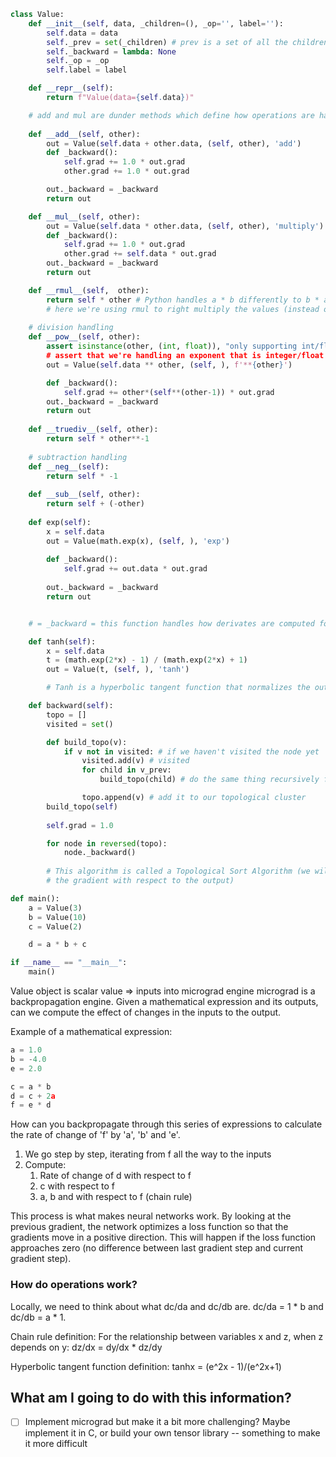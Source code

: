```python
class Value:
	def __init__(self, data, _children=(), _op='', label=''):
		self.data = data
		self._prev = set(_children) # prev is a set of all the children, children are tuples
        self._backward = lambda: None
        self._op = _op
        self.label = label

	def __repr__(self):
		return f"Value(data={self.data})"

	# add and mul are dunder methods which define how operations are handled for the Value object
	
	def __add__(self, other):
		out = Value(self.data + other.data, (self, other), 'add')
        def _backward(): 
            self.grad += 1.0 * out.grad
            other.grad += 1.0 * out.grad

        out._backward = _backward
		return out

	def __mul__(self, other):
		out = Value(self.data * other.data, (self, other), 'multiply')
        def _backward():
            self.grad += 1.0 * out.grad
            other.grad += self.data * out.grad
        out._backward = _backward            
		return out

    def __rmul__(self,  other):
        return self * other # Python handles a * b differently to b * a (for the case that b is not a "Value" object but rather just an int/float)
        # here we're using rmul to right multiply the values (instead of make it commutative, just swap them)
        
    # division handling
    def __pow__(self, other):
        assert isinstance(other, (int, float)), "only supporting int/float pows for now
        # assert that we're handling an exponent that is integer/float
        out = Value(self.data ** other, (self, ), f'**{other}')

        def _backward():
            self.grad += other*(self**(other-1)) * out.grad
        out._backward = _backward
        return out
    
    def __truediv__(self, other):
        return self * other**-1
    
    # subtraction handling
    def __neg__(self):
        return self * -1
        
    def __sub__(self, other):
        return self + (-other)
    
    def exp(self):
        x = self.data
        out = Value(math.exp(x), (self, ), 'exp')
        
        def _backward():
            self.grad += out.data * out.grad
        
        out._backward = _backward
        return out


    # = _backward = this function handles how derivates are computed for local operation that happens to the value

    def tanh(self):
        x = self.data
        t = (math.exp(2*x) - 1) / (math.exp(2*x) + 1)
        out = Value(t, (self, ), 'tanh')

        # Tanh is a hyperbolic tangent function that normalizes the output between 0 and 1.

    def backward(self):
        topo = []
        visited = set()

        def build_topo(v):
            if v not in visited: # if we haven't visited the node yet
                visited.add(v) # visited
                for child in v_prev:
                    build_topo(child) # do the same thing recursively for all children of the visited node

                topo.append(v) # add it to our topological cluster
        build_topo(self) 
        
        self.grad = 1.0

        for node in reversed(topo):
            node._backward()
        
        # This algorithm is called a Topological Sort Algorithm (we will go through each node which connects to the output and compute 
        # the gradient with respect to the output)
```
```python
def main():
	a = Value(3)
	b = Value(10)
	c = Value(2)

	d = a * b + c

if __name__ == "__main__":
	main()

```

Value object is scalar value => inputs into micrograd engine
micrograd is a backpropagation engine. Given a mathematical expression and its outputs, can we compute the effect of changes in the inputs to the output.

Example of a mathematical expression:
```python
a = 1.0
b = -4.0
e = 2.0

c = a * b
d = c + 2a
f = e * d
```

How can you backpropagate through this series of expressions to calculate the rate of change of 'f' by 'a', 'b' and 'e'.
1. We go step by step, iterating from f all the way to the inputs
2. Compute:
	1. Rate of change of d with respect to f
	2. c with respect to f
	3. a, b and with respect to f (chain rule)

This process is what makes neural networks work. By looking at the previous gradient, the network optimizes a loss function so that the gradients move in a positive direction. This will happen if the loss function approaches zero (no difference between last gradient step and current gradient step).

### How do operations work?
Locally, we need to think about what dc/da and dc/db are. dc/da = 1 * b and dc/db = a * 1.

Chain rule definition:
For the relationship between variables x and z, when z depends on y:
dz/dx = dy/dx * dz/dy

Hyperbolic tangent function definition:
tanhx = (e^2x - 1)/(e^2x+1)

## What am I going to do with this information?
- [ ] Implement micrograd but make it a bit more challenging? Maybe implement it in C, or build your own tensor library -- something to make it more difficult
